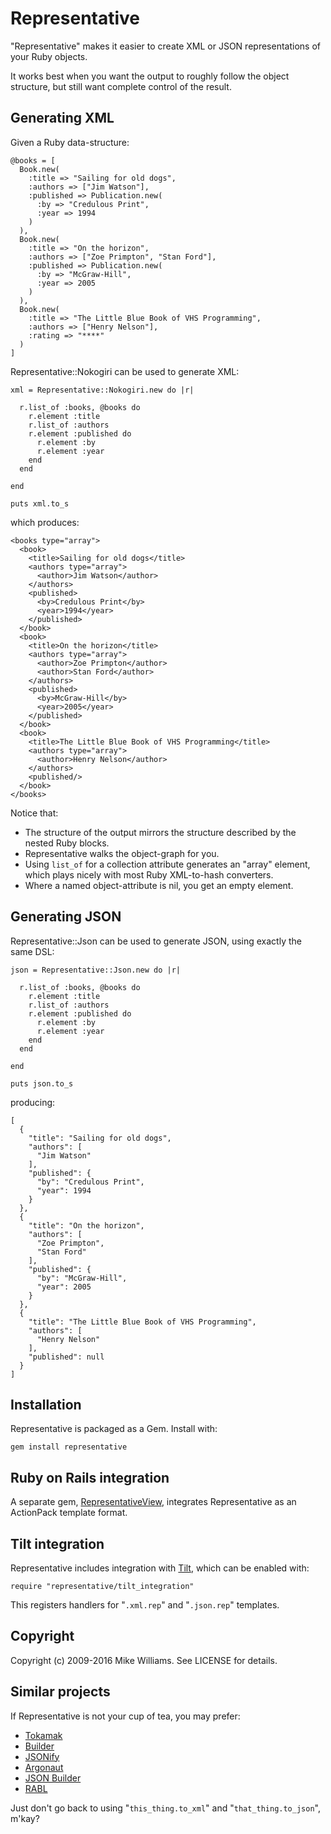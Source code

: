 Representative
==============

"Representative" makes it easier to create XML or JSON representations of your Ruby objects.

It works best when you want the output to roughly follow the object structure, but still want complete control of the result.

Generating XML
--------------

Given a Ruby data-structure:

    @books = [
      Book.new(
        :title => "Sailing for old dogs",
        :authors => ["Jim Watson"],
        :published => Publication.new(
          :by => "Credulous Print",
          :year => 1994
        )
      ),
      Book.new(
        :title => "On the horizon",
        :authors => ["Zoe Primpton", "Stan Ford"],
        :published => Publication.new(
          :by => "McGraw-Hill",
          :year => 2005
        )
      ),
      Book.new(
        :title => "The Little Blue Book of VHS Programming",
        :authors => ["Henry Nelson"],
        :rating => "****"
      )
    ]

Representative::Nokogiri can be used to generate XML:

    xml = Representative::Nokogiri.new do |r|

      r.list_of :books, @books do
        r.element :title
        r.list_of :authors
        r.element :published do
          r.element :by
          r.element :year
        end
      end

    end

    puts xml.to_s

which produces:

    <books type="array">
      <book>
        <title>Sailing for old dogs</title>
        <authors type="array">
          <author>Jim Watson</author>
        </authors>
        <published>
          <by>Credulous Print</by>
          <year>1994</year>
        </published>
      </book>
      <book>
        <title>On the horizon</title>
        <authors type="array">
          <author>Zoe Primpton</author>
          <author>Stan Ford</author>
        </authors>
        <published>
          <by>McGraw-Hill</by>
          <year>2005</year>
        </published>
      </book>
      <book>
        <title>The Little Blue Book of VHS Programming</title>
        <authors type="array">
          <author>Henry Nelson</author>
        </authors>
        <published/>
      </book>
    </books>

Notice that:

- The structure of the output mirrors the structure described by the nested Ruby blocks.
- Representative walks the object-graph for you.
- Using `list_of` for a collection attribute generates an "array" element, which plays nicely
  with most Ruby XML-to-hash converters.
- Where a named object-attribute is nil, you get an empty element.

Generating JSON
---------------

Representative::Json can be used to generate JSON, using exactly the same DSL:

    json = Representative::Json.new do |r|

      r.list_of :books, @books do
        r.element :title
        r.list_of :authors
        r.element :published do
          r.element :by
          r.element :year
        end
      end

    end

    puts json.to_s

producing:

    [
      {
        "title": "Sailing for old dogs",
        "authors": [
          "Jim Watson"
        ],
        "published": {
          "by": "Credulous Print",
          "year": 1994
        }
      },
      {
        "title": "On the horizon",
        "authors": [
          "Zoe Primpton",
          "Stan Ford"
        ],
        "published": {
          "by": "McGraw-Hill",
          "year": 2005
        }
      },
      {
        "title": "The Little Blue Book of VHS Programming",
        "authors": [
          "Henry Nelson"
        ],
        "published": null
      }
    ]

Installation
------------

Representative is packaged as a Gem.  Install with:

    gem install representative

Ruby on Rails integration
-------------------------

A separate gem, [RepresentativeView](https://github.com/mdub/representative_view), integrates Representative as an ActionPack template format.

Tilt integration
----------------

Representative includes integration with [Tilt](https://github.com/rtomayko/tilt), which can be enabled with:

    require "representative/tilt_integration"

This registers handlers for "`.xml.rep`" and "`.json.rep`" templates.

Copyright
---------

Copyright (c) 2009-2016 Mike Williams. See LICENSE for details.

Similar projects
----------------

If Representative is not your cup of tea, you may prefer:

* [Tokamak](https://github.com/abril/tokamak)
* [Builder](http://rubygems.org/gems/builder)
* [JSONify](https://github.com/bsiggelkow/jsonify)
* [Argonaut](https://github.com/jbr/argonaut)
* [JSON Builder](https://github.com/dewski/json_builder)
* [RABL](https://github.com/nesquena/rabl)

Just don't go back to using "`this_thing.to_xml`" and "`that_thing.to_json`", m'kay?

